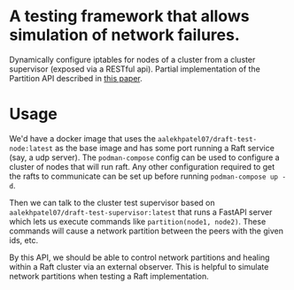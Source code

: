 # A testing framework that allows simulation of network failures.

Dynamically configure iptables for nodes of a cluster from a cluster supervisor (exposed via a RESTful api). 
Partial implementation of the Partition API described in [this paper](https://www.scs.stanford.edu/14au-cs244b/labs/projects/RaftMonkey-Chakoumakos-Trusheim-revised.pdf).

# Usage

We'd have a docker image that uses the `aalekhpatel07/draft-test-node:latest` as the base image and has some port running a Raft service (say, a udp server).
The `podman-compose` config can be used to configure a cluster of nodes that will run raft. Any other configuration required to get the rafts to communicate
can be set up before running `podman-compose up -d`.

Then we can talk to the cluster test supervisor based on `aalekhpatel07/draft-test-supervisor:latest` that runs a FastAPI server which lets us execute commands like 
`partition(node1, node2)`. These commands will cause a network partition between the peers with the given ids, etc.

By this API, we should be able to control network partitions and healing within a Raft cluster via an external observer. This is helpful 
to simulate network partitions when testing a Raft implementation.
